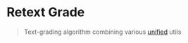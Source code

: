 # Retext Grade

> Text-grading algorithm combining various [unified][unified] utils

[unified]: https://github.com
